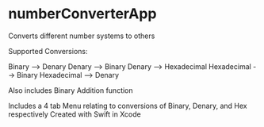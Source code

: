 # numberConverterApp

Converts different number systems to others

Supported Conversions:

Binary --> Denary
Denary --> Binary
Denary --> Hexadecimal
Hexadecimal --> Binary
Hexadecimal --> Denary

Also includes Binary Addition function

Includes a 4 tab Menu relating to conversions of Binary, Denary, and Hex respectively
Created with Swift in Xcode

